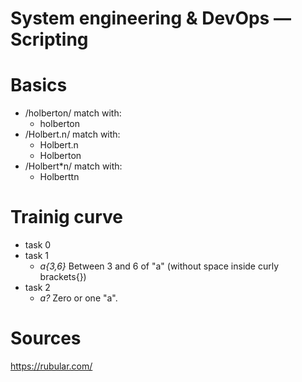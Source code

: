 # System engineering & DevOps ― Scripting

# Basics

* /holberton/ match with:
	* holberton
* /Holbert.n/ match with:
	* Holbert.n
	* Holberton
* /Holbert*n/ match with:
	* Holberttn

# Trainig curve

* task 0
* task 1
	* _*a{3,6}*_ Between 3 and 6 of "a" (without space inside curly brackets{})
* task 2
	* _*a?*_ Zero or one "a".
# Sources
https://rubular.com/
